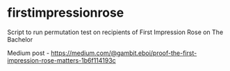 # firstimpressionrose
Script to run permutation test on recipients of First Impression Rose on The Bachelor

Medium post - https://medium.com/@gambit.eboi/proof-the-first-impression-rose-matters-1b6f114193c

